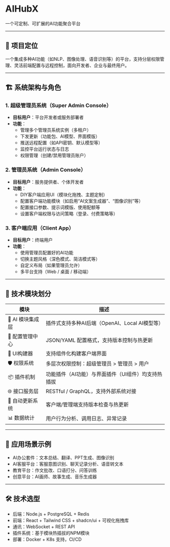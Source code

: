# AIHubX
一个可定制、可扩展的AI功能聚合平台

---

## 🎯 项目定位

一个集成多种AI功能（如NLP、图像处理、语音识别等）的平台，支持分层权限管理、灵活前端配置与远程控制，面向开发者、企业与最终用户。

---

## 🏗️ 系统架构与角色

### 1. 超级管理员系统（Super Admin Console）
- **目标用户**：平台开发者或服务部署者
- **功能**：
  - 管理多个管理员系统实例（多租户）
  - 下发更新（功能包、AI模型、界面模版）
  - 推送远程配置（如API密钥、默认模型等）
  - 监控平台运行状态与日志
  - 权限管理（创建/禁用管理员账户）

### 2. 管理员系统（Admin Console）
- **目标用户**：服务提供者、个体开发者
- **功能**：
  - DIY客户端应用UI（模块化拖拽、主题定制）
  - 配置客户端功能模块（如启用“AI文案生成器”、“图像识别”等）
  - 配置接口参数、提示词模版、使用配额等
  - 设置客户端权限与访问策略（登录、付费策略等）

### 3. 客户端应用（Client App）
- **目标用户**：终端用户
- **功能**：
  - 使用管理员配置好的AI功能
  - 切换主题风格（深色模式、简洁模式等）
  - 自定义布局（如果管理员允许）
  - 多平台支持（Web / 桌面 / 移动端）

---

## 🧩 技术模块划分

| 模块 | 描述 |
|------|------|
| 🧠 AI 模块集成层 | 插件式支持多种AI后端（OpenAI、Local AI模型等） |
| 🧰 配置管理中心 | JSON/YAML 配置格式，支持版本控制与热更新 |
| 🎨 UI构建器 | 支持组件化构建客户端界面 |
| 🛡️ 权限系统 | 多层次权限控制：超级管理员 > 管理员 > 用户 |
| 📦 插件机制 | 功能插件（AI功能）与界面插件（UI组件）均支持热插拔 |
| 🌐 接口服务层 | RESTful / GraphQL，支持外部系统对接 |
| 🚀 自动更新系统 | 客户端/管理端支持版本检查与热更新 |
| 📊 数据统计 | 用户行为分析、调用日志、异常记录 |

---

## 🧪 应用场景示例

- AI办公套件：文本总结、翻译、PPT生成、图像识别
- AI客服平台：客服意图识别、聊天记录分析、语音转文本
- 教育平台：作文批改、口语打分、问答训练
- 创意平台：AI画师、故事生成、音乐生成器

---

## 🛠️ 技术选型

- 后端：Node.js + PostgreSQL + Redis
- 前端：React + Tailwind CSS + shadcn/ui + 可视化拖拽库
- 通讯：WebSocket + REST API
- 插件系统：基于模块热插拔的NPM模块
- 部署：Docker + K8s 支持，CI/CD
